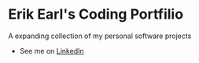 # Erik Earl's Coding Portfilio
A expanding collection of my personal software projects  
- See me on <a href="www.linkedin.com/in/erik-earl">LinkedIn</a>
